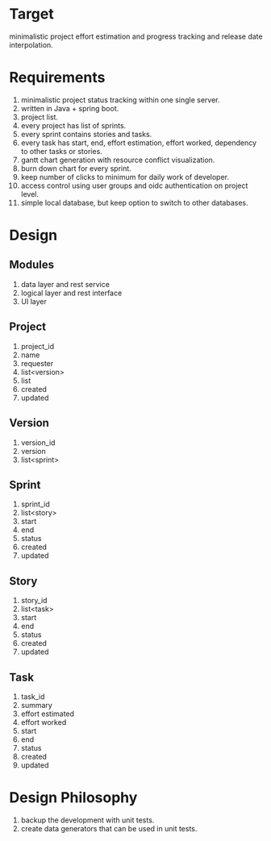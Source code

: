 # Target
minimalistic project effort estimation and progress tracking and release date interpolation.

# Requirements
1. minimalistic project status tracking within one single server.
2. written in Java + spring boot.
3. project list.
4. every project has list of sprints.
5. every sprint contains stories and tasks.
6. every task has start, end, effort estimation, effort worked, dependency to other tasks or stories.
7. gantt chart generation with resource conflict visualization.
8. burn down chart for every sprint.
9. keep number of clicks to minimum for daily work of developer.
10. access control using user groups and oidc authentication on project level.
11. simple local database, but keep option to switch to other databases.

# Design
## Modules
1. data layer and rest service
2. logical layer and rest interface
3. UI layer

## Project

1. project_id
2. name
3. requester
4. list\<version\>
5. list <AccessGroup>
6. created
7. updated

## Version
1. version_id
2. version
3. list\<sprint\>

## Sprint
1. sprint_id
2. list\<story\>
3. start
4. end
5. status
6. created
7. updated

## Story
1. story_id
2. list\<task\>
3. start
4. end
5. status
6. created
7. updated

## Task
1. task_id
2. summary
3. effort estimated
4. effort worked
1. start
2. end
5. status
6. created
7. updated

# Design Philosophy
1. backup the development with unit tests.
2. create data generators that can be used in unit tests.
